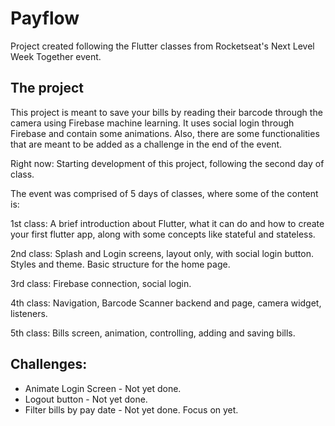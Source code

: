 # Payflow

Project created following the Flutter classes from Rocketseat's Next Level Week Together event. 

## The project

This project is meant to save your bills by reading their barcode through the camera using Firebase machine learning. It uses social login through Firebase and contain some animations. Also, there are some functionalities that are meant to be added as a challenge in the end of the event. 

Right now: Starting development of this project, following the second day of class.

The event was comprised of 5 days of classes, where some of the content is:

1st class: A brief introduction about Flutter, what it can do and how to create your first flutter app, along with some concepts like stateful and stateless. 

2nd class: Splash and Login screens, layout only, with social login button. Styles and theme. Basic structure for the home page.

3rd class: Firebase connection, social login.

4th class: Navigation, Barcode Scanner backend and page, camera widget, listeners.

5th class: Bills screen, animation, controlling, adding and saving bills. 


## Challenges:

- Animate Login Screen - Not yet done.
- Logout button - Not yet done. 
- Filter bills by pay date - Not yet done. Focus on yet.